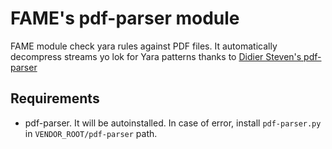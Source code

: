# FAME's pdf-parser module

FAME module check yara rules against PDF files. It automatically decompress streams yo lok for Yara patterns thanks to [Didier Steven's pdf-parser](https://blog.didierstevens.com/programs/pdf-tools/)

## Requirements

* pdf-parser. It will be autoinstalled. In case of error, install `pdf-parser.py` in `VENDOR_ROOT/pdf-parser` path.
